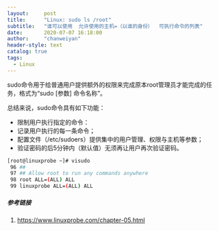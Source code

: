 ```yaml
---
layout:     post
title:      "Linux: sudo ls /root"
subtitle:   "谁可以使用  允许使用的主机=（以谁的身份）  可执行命令的列表"
date:       2020-07-07 16:18:00
author:     "chanweiyan"
header-style: text
catalog: true
tags:
  - Linux
---
```


sudo命令用于给普通用户提供额外的权限来完成原本root管理员才能完成的任务，格式为“sudo [参数] 命令名称”。

总结来说，sudo命令具有如下功能：
* 限制用户执行指定的命令：
* 记录用户执行的每一条命令；
* 配置文件（/etc/sudoers）提供集中的用户管理、权限与主机等参数；
* 验证密码的后5分钟内（默认值）无须再让用户再次验证密码。

```bash
[root@linuxprobe ~]# visudo
 96 ##
 97 ## Allow root to run any commands anywhere
 98 root ALL=(ALL) ALL
 99 linuxprobe ALL=(ALL) ALL
```

##### 参考链接

1. https://www.linuxprobe.com/chapter-05.html
